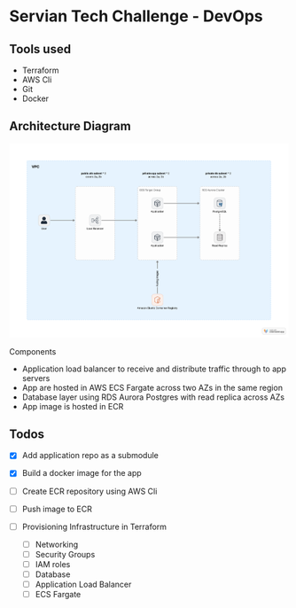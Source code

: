 # Servian Tech Challenge - DevOps

## Tools used
- Terraform
- AWS Cli
- Git
- Docker

## Architecture Diagram
![diagram](./files/diagram.png)

Components
- Application load balancer to receive and distribute traffic through to app servers
- App are hosted in AWS ECS Fargate across two AZs in the same region
- Database layer using RDS Aurora Postgres with read replica across AZs
- App image is hosted in ECR

##  Todos
- [x] Add application repo as a submodule 
- [x] Build a docker image for the app
- [ ] Create ECR repository using AWS Cli
- [ ] Push image to ECR

- [ ] Provisioning Infrastructure in Terraform
  - [ ] Networking
  - [ ] Security Groups
  - [ ] IAM roles
  - [ ] Database
  - [ ] Application Load Balancer
  - [ ] ECS Fargate
